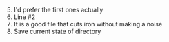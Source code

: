 5. I'd prefer the first ones actually
6. Line #2
7. It is a good file that cuts iron without making a noise
8. Save current state of directory
